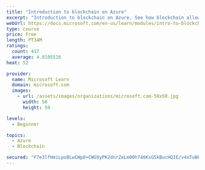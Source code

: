```yaml
---
title: "Introduction to blockchain on Azure"
excerpt: "Introduction to blockchain on Azure. See how blockchain allows business partners to trust each other's data without a central authority. You'll also learn a bit about how blockchain works. The goal is to help you decide if blockchain is a good choice for your scenario."
webUrl: https://docs.microsoft.com/en-us/learn/modules/intro-to-blockchain/
type: course
price: Free
length: PT34M
ratings:
  count: 417
  average: 4.8105516
heat: 52

provider:
  name: Microsoft Learn
  domain: microsoft.com
  images:
    - url: /assets/images/organizations/microsoft.com-50x50.jpg
      width: 50
      height: 50

levels:
  - Beginner

topics:
  - Azure
  - Blockchain

secured: "F7e3lfHmiLpuBLwCWp8+CWG9yPK2dnrZeLm00h746KsG5kBucHQIE/v4xTuWFeY9fjnotPKjt8LOus3eEK3Q+70jl85IO7Xl6LFh+fWlXllXA8Jdb5iHNIwLbA2AoFScq9ApaT11seGDLe5HpxkBG+wOiSsWcJ5IGrO8ZBJUYDarwKHCzuy7C7MemqhYCmOT2CgZvn9af1RbclL5TiAFJIPoEb1M4XMmm/+5qkvkoPQGjLwPheCiN7iBQPsYz2E/1744tUv0TSIW2QC6A3u0WO2/X8aPPwmx49Ussa6M2tR4weENVTr6RiKj7C1n6608rcti1CpyOcsMS80iBalT3waq3kVl6Q1mbDzc7/6JBVb1S6ktjyRIzvPCn1VCnLTqgvGzGglTmzrmco4X/7XGtgTLRj1n98VZsI+KPfE4VvE=;SKHvSfh5tO2+x90RCUFTtw=="
---
```



